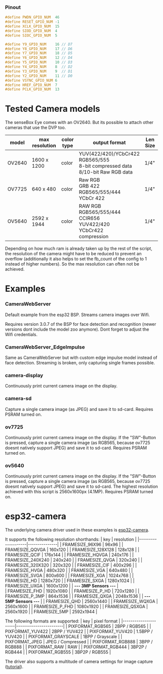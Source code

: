 ### Pinout
```cpp
#define PWDN_GPIO_NUM  46
#define RESET_GPIO_NUM -1
#define XCLK_GPIO_NUM  15
#define SIOD_GPIO_NUM  4
#define SIOC_GPIO_NUM  5

#define Y9_GPIO_NUM    16 // D7
#define Y8_GPIO_NUM    17 // D6
#define Y7_GPIO_NUM    18 // D5
#define Y6_GPIO_NUM    12 // D4
#define Y5_GPIO_NUM    10 // D3
#define Y4_GPIO_NUM    8  // D2
#define Y3_GPIO_NUM    9  // D1
#define Y2_GPIO_NUM    11 // D0
#define VSYNC_GPIO_NUM 6
#define HREF_GPIO_NUM  7
#define PCLK_GPIO_NUM  13
```

# Tested Camera models
The senseBox Eye comes with an OV2640. But its possible to attach other cameras that use the DVP too.

| model   | max resolution | color type | output format                                                | Len Size |
| ------- | -------------- | ---------- | ------------------------------------------------------------ | -------- |
| OV2640  | 1600 x 1200    | color      | YUV(422/420)/YCbCr422<br>RGB565/555<br>8-bit compressed data<br>8/10-bit Raw RGB data | 1/4"     |
| OV7725  | 640 x 480      | color      | Raw RGB<br/>GRB 422<br/>RGB565/555/444<br/>YCbCr 422         | 1/4"     |
| OV5640  | 2592 x 1944    | color      | RAW RGB<br/>RGB565/555/444<br/>CCIR656<br/>YUV422/420<br/>YCbCr422<br/>compression | 1/4"     |

Depending on how much ram is already taken up by the rest of the script, the resolution of the camera might have to be reduced to prevent an overflow (additionally it also helps to set the fb_count of the config to 1 instead of higher numbers). So the max resolution can often not be achieved.

# Examples
### CameraWebServer
Default example from the esp32 BSP. Streams camera images over Wifi.

Requires version 3.0.7 of the BSP for face detection and recognition (newer versions dont include the model zoo anymore). Dont forget to adjust the Wifi credentials.

### CameraWebServer_EdgeImpulse
Same as CameraWebServer but with custom edge impulse model instead of face detection. Streaming is broken, only capturing single frames possible.

### camera-display
Continuously print current camera image on the display.

### camera-sd
Capture a single camera image (as JPEG) and save it to sd-card. Requires PSRAM turned on.

### ov7725
Continuously print current camera image on the display. If the "SW"-Button is pressed, capture a single camera image (as RGB565, because ov7725 doesnt natively support JPEG) and save it to sd-card. Requires PSRAM turned on.

### ov5640
Continuously print current camera image on the display. If the "SW"-Button is pressed, capture a single camera image (as RGB565, because ov7725 doesnt natively support JPEG) and save it to sd-card. The highest resolution achieved with this script is 2560x1600px (4.1MP). Requires PSRAM turned on.

# esp32-camera
The underlying camera driver used in these examples is [esp32-camera](https://github.com/espressif/esp32-camera). 

It supports the following resolution shorthands:
| key                | resolution    |
|--------------------|---------------|
| FRAMESIZE_96X96    | 96x96         |
| FRAMESIZE_QQVGA    | 160x120       |
| FRAMESIZE_128X128  | 128x128       |
| FRAMESIZE_QCIF     | 176x144       |
| FRAMESIZE_HQVGA    | 240x176       |
| FRAMESIZE_240X240  | 240x240       |
| FRAMESIZE_QVGA     | 320x240       |
| FRAMESIZE_320X320  | 320x320       |
| FRAMESIZE_CIF      | 400x296       |
| FRAMESIZE_HVGA     | 480x320       |
| FRAMESIZE_VGA      | 640x480       |
| FRAMESIZE_SVGA     | 800x600       |
| FRAMESIZE_XGA      | 1024x768      |
| FRAMESIZE_HD       | 1280x720      |
| FRAMESIZE_SXGA     | 1280x1024     |
| FRAMESIZE_UXGA     | 1600x1200     |
| **--- 3MP Sensors ---** |    
| FRAMESIZE_FHD      | 1920x1080     |
| FRAMESIZE_P_HD     | 720x1280      |
| FRAMESIZE_P_3MP    | 864x1536      |
| FRAMESIZE_QXGA     | 2048x1536     |
| **--- 5MP Sensors ---** |
| FRAMESIZE_QHD      | 2560x1440     |
| FRAMESIZE_WQXGA    | 2560x1600     |
| FRAMESIZE_P_FHD    | 1080x1920     |
| FRAMESIZE_QSXGA    | 2560x1920     |
| FRAMESIZE_5MP      | 2592x1944     |

The following formats are supported:
| key                  | pixel format           |
|----------------------|------------------------|
| PIXFORMAT_RGB565     | 2BPP / RGB565          |
| PIXFORMAT_YUV422     | 2BPP / YUV422          |
| PIXFORMAT_YUV420     | 1.5BPP / YUV420        |
| PIXFORMAT_GRAYSCALE  | 1BPP / Grayscale       |
| PIXFORMAT_JPEG       | JPEG / Compressed      |
| PIXFORMAT_RGB888     | 3BPP / RGB888          |
| PIXFORMAT_RAW        | RAW                    |
| PIXFORMAT_RGB444     | 3BP2P / RGB444         |
| PIXFORMAT_RGB555     | 3BP2P / RGB555         |

The driver also supports a multitude of camera settings for image capture ([tutorial](https://randomnerdtutorials.com/esp32-cam-ov2640-camera-settings/)).